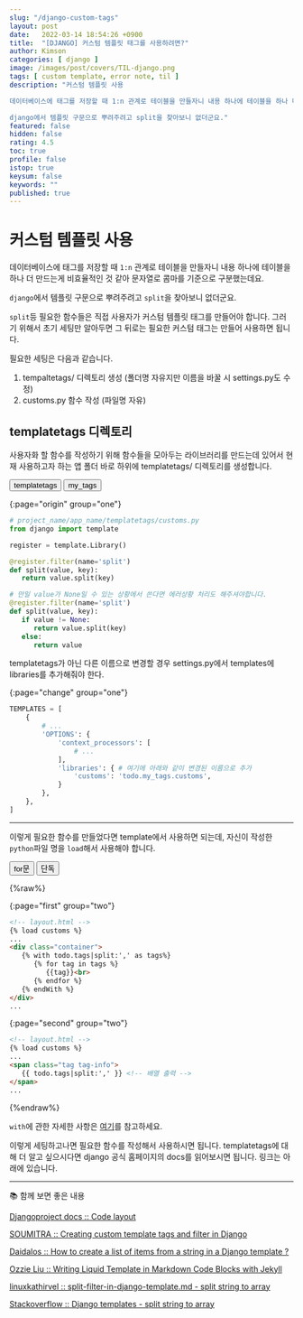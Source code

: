 ```yaml
---
slug: "/django-custom-tags"
layout: post
date:   2022-03-14 18:54:26 +0900
title:  "[DJANGO] 커스텀 템플릿 태그를 사용하려면?"
author: Kimson
categories: [ django ]
image: /images/post/covers/TIL-django.png
tags: [ custom template, error note, til ]
description: "커스텀 템플릿 사용

데이터베이스에 태그를 저장할 때 1:n 관계로 테이블을 만들자니 내용 하나에 테이블을 하나 더 만드는게 비효율적인 것 같아 문자열로 콤마를 기준으로 구분했는데요.

django에서 템플릿 구문으로 뿌려주려고 split을 찾아보니 없더군요."
featured: false
hidden: false
rating: 4.5
toc: true
profile: false
istop: true
keysum: false
keywords: ""
published: true
---
```


# 커스텀 템플릿 사용

데이터베이스에 태그를 저장할 때 `1:n` 관계로 테이블을 만들자니 내용 하나에 테이블을 하나 더 만드는게 비효율적인 것 같아 문자열로 콤마를 기준으로 구분했는데요.

`django`에서 템플릿 구문으로 뿌려주려고 `split`을 찾아보니 없더군요.

`split`등 필요한 함수들은 직접 사용자가 커스텀 템플릿 태그를 만들어야 합니다. 그러기 위해서 초기 세팅만 알아두면 그 뒤로는 필요한 커스텀 태그는 만들어 사용하면 됩니다.

필요한 세팅은 다음과 같습니다.

1. tempaltetags/ 디렉토리 생성 (폴더명 자유지만 이름을 바꿀 시 settings.py도 수정)
2. customs.py 함수 작성 (파일명 자유)

## templatetags 디렉토리

사용자화 할 함수를 작성하기 위해 함수들을 모아두는 라이브러리를 만드는데 있어서 현재 사용하고자 하는 앱 폴더 바로 하위에 templatetags/ 디렉토리를 생성합니다.

<div class="btn-bundle">
   <button class="btn btn-info" target="origin" group="one">templatetags</button>
   <button class="btn btn-info" target="change" group="one">my_tags</button>
</div>

{:page="origin" group="one"}
```python
# project_name/app_name/templatetags/customs.py
from django import template

register = template.Library()

@register.filter(name='split')
def split(value, key):
   return value.split(key)

# 만일 value가 None일 수 있는 상황에서 쓴다면 에러상황 처리도 해주셔야합니다.
@register.filter(name='split')
def split(value, key):
   if value != None:
      return value.split(key)
   else:
      return value
```

<div page="change" group="one">
   templatetags가 아닌 다른 이름으로 변경할 경우 settings.py에서 templates에 libraries를 추가해줘야 한다.
</div>

{:page="change" group="one"}
```python
TEMPLATES = [
    {
        # ...
        'OPTIONS': {
            'context_processors': [
                # ...
            ],
            'libraries': { # 여기에 아래와 같이 변경된 이름으로 추가
                'customs': 'todo.my_tags.customs',
            }
        },
    },
]
```

-----

이렇게 필요한 함수를 만들었다면 template에서 사용하면 되는데, 자신이 작성한 `python`파일 명을 `load`해서 사용해야 합니다.

<div class="btn-bundle">
   <button class="btn btn-info" target="first" group="two">for문</button>
   <button class="btn btn-info" target="second" group="two">단독</button>
</div>

{%raw%}

{:page="first" group="two"}
```html
<!-- layout.html -->
{% load customs %}
...
<div class="container">
   {% with todo.tags|split:',' as tags%}
      {% for tag in tags %}
         {{tag}}<br>
      {% endfor %}
   {% endWith %}
</div>
...
```

{:page="second" group="two"}
```html
<!-- layout.html -->
{% load customs %}
...
<span class="tag tag-info">
   {{ todo.tags|split:',' }} <!-- 배열 출력 -->
</span>
...
```

{%endraw%}

`with`에 관한 자세한 사항은 [여기](https://docs.djangoproject.com/en/4.0/ref/templates/builtins/)를 참고하세요.

이렇게 세팅하고나면 필요한 함수를 작성해서 사용하시면 됩니다. templatetags에 대해 더 알고 싶으시다면 django 공식 홈페이지의 docs를 읽어보시면 됩니다. 링크는 아래에 있습니다.

-----

📚 함께 보면 좋은 내용

[Djangoproject docs :: Code layout](https://docs.djangoproject.com/en/4.0/howto/custom-template-tags/#code-layout)

[SOUMITRA :: Creating custom template tags and filter in Django](https://roytuts.com/creating-custom-template-tags-and-filter-in-django/)

[Daidalos :: How to create a list of items from a string in a Django template ?](https://moonbooks.org/Articles/How-to-create-a-list-of-items-from-a-string-in-a-Django-template-/)

[Ozzie Liu :: Writing Liquid Template in Markdown Code Blocks with Jekyll](https://ozzieliu.com/2016/04/26/writing-liquid-template-in-markdown-with-jekyll/)

[linuxkathirvel :: split-filter-in-django-template.md - split string to array](https://gist.github.com/linuxkathirvel/8127c40fdad028bbb79bec24f36eee1c)

[Stackoverflow :: Django templates - split string to array](https://stackoverflow.com/questions/8317537/django-templates-split-string-to-array)